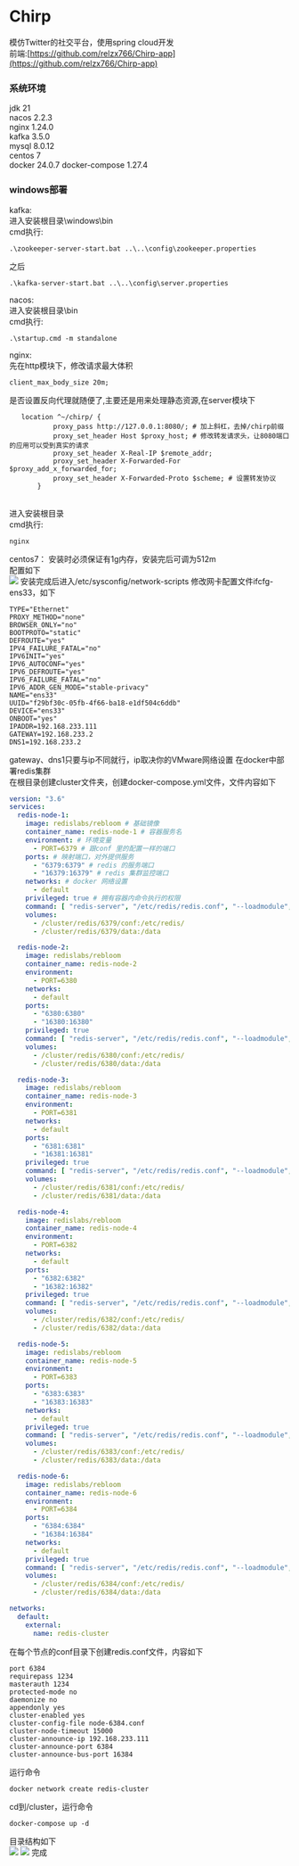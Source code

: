 # Chirp

模仿Twitter的社交平台，使用spring cloud开发<br>
前端:[https://github.com/relzx766/Chirp-app](https://github.com/relzx766/Chirp-app)

### 系统环境

jdk 21<br>
nacos 2.2.3 <br>
nginx 1.24.0 <br>
kafka 3.5.0 <br>
mysql 8.0.12<br>
centos 7<br>
docker 24.0.7
docker-compose 1.27.4
### windows部署

kafka:<br>
进入安装根目录\windows\bin<br>
cmd执行:

```shell
.\zookeeper-server-start.bat ..\..\config\zookeeper.properties
```

之后

```shell
.\kafka-server-start.bat ..\..\config\server.properties
```

nacos:<br>
进入安装根目录\bin<br>
cmd执行:

```shell
.\startup.cmd -m standalone
```

nginx:<br>
先在http模块下，修改请求最大体积

```
client_max_body_size 20m;
```

是否设置反向代理就随便了,主要还是用来处理静态资源,在server模块下

```
   location ^~/chirp/ {
           proxy_pass http://127.0.0.1:8080/; # 加上斜杠，去掉/chirp前缀
           proxy_set_header Host $proxy_host; # 修改转发请求头，让8080端口的应用可以受到真实的请求
           proxy_set_header X-Real-IP $remote_addr;
           proxy_set_header X-Forwarded-For $proxy_add_x_forwarded_for;
           proxy_set_header X-Forwarded-Proto $scheme; # 设置转发协议
       }
```

<br>
进入安装根目录<br>
cmd执行:

```shell
nginx
```

centos7：
安装时必须保证有1g内存，安装完后可调为512m<br>
配置如下<br>
![](./docs/centos7-1.png)
安装完成后进入/etc/sysconfig/network-scripts
修改网卡配置文件ifcfg-ens33，如下

```properties
TYPE="Ethernet"
PROXY_METHOD="none"
BROWSER_ONLY="no"
BOOTPROTO="static"
DEFROUTE="yes"
IPV4_FAILURE_FATAL="no"
IPV6INIT="yes"
IPV6_AUTOCONF="yes"
IPV6_DEFROUTE="yes"
IPV6_FAILURE_FATAL="no"
IPV6_ADDR_GEN_MODE="stable-privacy"
NAME="ens33"
UUID="f29bf30c-05fb-4f66-ba18-e1df504c6ddb"
DEVICE="ens33"
ONBOOT="yes"
IPADDR=192.168.233.111
GATEWAY=192.168.233.2
DNS1=192.168.233.2
```

gateway、dns1只要与ip不同就行，ip取决你的VMware网络设置
在docker中部署redis集群<br>
在根目录创建cluster文件夹，创建docker-compose.yml文件，文件内容如下

```yaml
version: "3.6"
services:
  redis-node-1:
    image: redislabs/rebloom # 基础镜像
    container_name: redis-node-1 # 容器服务名
    environment: # 环境变量
      - PORT=6379 # 跟conf 里的配置一样的端口
    ports: # 映射端口，对外提供服务
      - "6379:6379" # redis 的服务端口
      - "16379:16379" # redis 集群监控端口
    networks: # docker 网络设置
      - default
    privileged: true # 拥有容器内命令执行的权限
    command: [ "redis-server", "/etc/redis/redis.conf", "--loadmodule", "/usr/lib/redis/modules/redisbloom.so" ]
    volumes:
      - /cluster/redis/6379/conf:/etc/redis/
      - /cluster/redis/6379/data:/data

  redis-node-2:
    image: redislabs/rebloom
    container_name: redis-node-2
    environment:
      - PORT=6380
    networks:
      - default
    ports:
      - "6380:6380"
      - "16380:16380"
    privileged: true
    command: [ "redis-server", "/etc/redis/redis.conf", "--loadmodule", "/usr/lib/redis/modules/redisbloom.so" ]
    volumes:
      - /cluster/redis/6380/conf:/etc/redis/
      - /cluster/redis/6380/data:/data

  redis-node-3:
    image: redislabs/rebloom
    container_name: redis-node-3
    environment:
      - PORT=6381
    networks:
      - default
    ports:
      - "6381:6381"
      - "16381:16381"
    privileged: true
    command: [ "redis-server", "/etc/redis/redis.conf", "--loadmodule", "/usr/lib/redis/modules/redisbloom.so" ]
    volumes:
      - /cluster/redis/6381/conf:/etc/redis/
      - /cluster/redis/6381/data:/data

  redis-node-4:
    image: redislabs/rebloom
    container_name: redis-node-4
    environment:
      - PORT=6382
    networks:
      - default
    ports:
      - "6382:6382"
      - "16382:16382"
    privileged: true
    command: [ "redis-server", "/etc/redis/redis.conf", "--loadmodule", "/usr/lib/redis/modules/redisbloom.so" ]
    volumes:
      - /cluster/redis/6382/conf:/etc/redis/
      - /cluster/redis/6382/data:/data

  redis-node-5:
    image: redislabs/rebloom
    container_name: redis-node-5
    environment:
      - PORT=6383
    ports:
      - "6383:6383"
      - "16383:16383"
    networks:
      - default
    privileged: true
    command: [ "redis-server", "/etc/redis/redis.conf", "--loadmodule", "/usr/lib/redis/modules/redisbloom.so" ]
    volumes:
      - /cluster/redis/6383/conf:/etc/redis/
      - /cluster/redis/6383/data:/data

  redis-node-6:
    image: redislabs/rebloom
    container_name: redis-node-6
    environment:
      - PORT=6384
    ports:
      - "6384:6384"
      - "16384:16384"
    networks:
      - default
    privileged: true
    command: [ "redis-server", "/etc/redis/redis.conf", "--loadmodule", "/usr/lib/redis/modules/redisbloom.so" ]
    volumes:
      - /cluster/redis/6384/conf:/etc/redis/
      - /cluster/redis/6384/data:/data

networks:
  default:
    external:
      name: redis-cluster
```

在每个节点的conf目录下创建redis.conf文件，内容如下

```properties
port 6384
requirepass 1234
masterauth 1234
protected-mode no
daemonize no
appendonly yes
cluster-enabled yes
cluster-config-file node-6384.conf
cluster-node-timeout 15000
cluster-announce-ip 192.168.233.111
cluster-announce-port 6384
cluster-announce-bus-port 16384

```

运行命令

```shell
docker network create redis-cluster
```

cd到/cluster，运行命令

```shell
docker-compose up -d
```

目录结构如下<br>
![](./docs/redis-cluster-1.png)
![](./docs/redis-cluster-2.png)
完成<br>